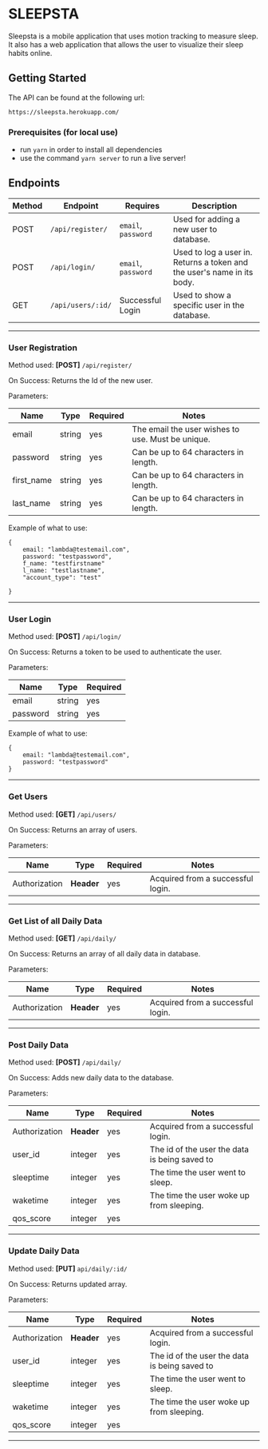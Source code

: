 # SLEEPSTA

Sleepsta is a mobile application that uses motion tracking to measure sleep. It also has a web application that allows the user to visualize their sleep habits online.

## Getting Started

The API can be found at the following url:
```
https://sleepsta.herokuapp.com/
```

### Prerequisites (for local use)

- run `yarn` in order to install all dependencies
- use the command `yarn server` to run a live server!

## Endpoints

| Method |     Endpoint          |                   Requires                   |                                Description                                       |
|--------|-----------------------|----------------------------------------------|----------------------------------------------------------------------------------|
|  POST  |   `/api/register/`    |            `email`, `password`               | Used for adding a new user to database.                                          |
|  POST  |   `/api/login/`       |            `email`, `password`               | Used to log a user in. Returns a token and the user's name in its body.          |
|  GET   |   `/api/users/:id/`   |              Successful Login                | Used to show a specific user in the database.                                    |
---

### User Registration


Method used: **[POST]** `/api/register/`

On Success: 
Returns the Id of the new user.


Parameters:

|   Name    | Type | Required |                      Notes                       |
|-----------|------|----------|--------------------------------------------------|
|   email   |string|    yes   |The email the user wishes to use. Must be unique. |
| password  |string|    yes   |Can be up to 64 characters in length.             | 
| first_name|string|    yes   |Can be up to 64 characters in length.             | 
| last_name |string|    yes   |Can be up to 64 characters in length.             | 

Example of what to use: 
```
{
    email: "lambda@testemail.com",
    password: "testpassword",
    f_name: "testfirstname"
    l_name: "testlastname",
    "account_type": "test"

}
```
---

### User Login


Method used: **[POST]** `/api/login/`

On Success: 
Returns a token to be used to authenticate the user.


Parameters:

|  Name  | Type | Required |
|--------|------|----------|
|  email |string|    yes   |
|password|string|    yes   |

Example of what to use: 
```
{
    email: "lambda@testemail.com",
    password: "testpassword"
}
```

---

### Get Users

Method used: **[GET]** `/api/users/`

On Success: Returns an array of users.


Parameters:

|      Name     |   Type   | Required |              Notes                |
|---------------|----------|----------|-----------------------------------|
| Authorization |**Header**|   yes    | Acquired from a successful login. |

---

### Get List of all Daily Data

Method used: **[GET]** `/api/daily/`

On Success: Returns an array of all daily data in database.


Parameters:

|      Name     |   Type   | Required |              Notes                |
|---------------|----------|----------|-----------------------------------|
| Authorization |**Header**|   yes    | Acquired from a successful login. |

---

### Post Daily Data

Method used: **[POST]** `/api/daily/`

On Success: Adds new daily data to the database.


Parameters:

|        Name      |   Type   | Required |                   Notes                     |
|------------------|----------|----------|---------------------------------------------|
|   Authorization  |**Header**|    yes   | Acquired from a successful login.           |
|       user_id    |  integer |    yes   |The id of the user the data is being saved to|
|      sleeptime   |  integer |    yes   |The time the user went to sleep.             |
|      waketime    |  integer |    yes   |The time the user woke up from sleeping.     |
|      qos_score   |  integer |    yes   |                                             |

---

### Update Daily Data

Method used: **[PUT]** `api/daily/:id/`

On Success: Returns updated array.


Parameters:

|        Name      |   Type   | Required |                   Notes                     |
|------------------|----------|----------|---------------------------------------------|
|   Authorization  |**Header**|    yes   | Acquired from a successful login.           |
|       user_id    |  integer |    yes   |The id of the user the data is being saved to|
|      sleeptime   |  integer |    yes   |The time the user went to sleep.             |
|      waketime    |  integer |    yes   |The time the user woke up from sleeping.     |
|      qos_score   |  integer |    yes   |                                             |

---
